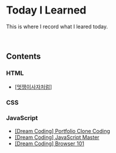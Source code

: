 # Today I Learned

This is where I record what I leared today.

</br>

## Contents

### HTML

- [[멋쟁이사자처럼]]()

### CSS

### JavaScript

- [[Dream Coding] Portfolio Clone Coding](https://github.com/bellnoona/TIL/tree/main/JavaScript/%5BDream%20Coding%5D%20Portfolio%20Clone%20Coding)
- [[Dream Coding] JavaScript Master](https://github.com/bellnoona/TIL/tree/main/JavaScript/%5BDream%20Coding%5D%20JavaScript%20Master)
- [[Dream Coding] Browser 101](https://github.com/bellnoona/TIL/tree/main/JavaScript/%5BDream%20Coding%5D%20Browser%20101)
